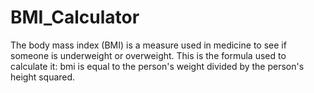 # BMI_Calculator
The body mass index (BMI) is a measure used in medicine to see if someone is underweight or overweight. This is the formula used to calculate it:
bmi is equal to the person's weight divided by the person's height squared.
